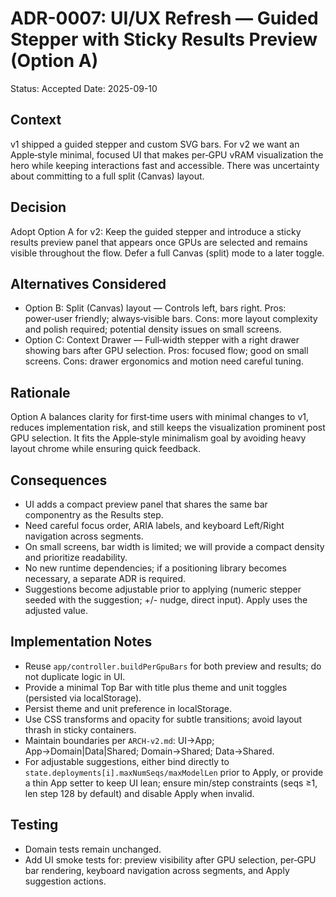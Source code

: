 # ADR-0007: UI/UX Refresh — Guided Stepper with Sticky Results Preview (Option A)

Status: Accepted
Date: 2025-09-10

## Context

v1 shipped a guided stepper and custom SVG bars. For v2 we want an Apple‑style minimal, focused UI that makes per‑GPU vRAM visualization the hero while keeping interactions fast and accessible. There was uncertainty about committing to a full split (Canvas) layout.

## Decision

Adopt Option A for v2: Keep the guided stepper and introduce a sticky results preview panel that appears once GPUs are selected and remains visible throughout the flow. Defer a full Canvas (split) mode to a later toggle.

## Alternatives Considered

- Option B: Split (Canvas) layout — Controls left, bars right. Pros: power‑user friendly; always‑visible bars. Cons: more layout complexity and polish required; potential density issues on small screens.
- Option C: Context Drawer — Full‑width stepper with a right drawer showing bars after GPU selection. Pros: focused flow; good on small screens. Cons: drawer ergonomics and motion need careful tuning.

## Rationale

Option A balances clarity for first‑time users with minimal changes to v1, reduces implementation risk, and still keeps the visualization prominent post GPU selection. It fits the Apple‑style minimalism goal by avoiding heavy layout chrome while ensuring quick feedback.

## Consequences

- UI adds a compact preview panel that shares the same bar componentry as the Results step.
- Need careful focus order, ARIA labels, and keyboard Left/Right navigation across segments.
- On small screens, bar width is limited; we will provide a compact density and prioritize readability.
- No new runtime dependencies; if a positioning library becomes necessary, a separate ADR is required.
- Suggestions become adjustable prior to applying (numeric stepper seeded with the suggestion; +/- nudge, direct input). Apply uses the adjusted value.

## Implementation Notes

- Reuse `app/controller.buildPerGpuBars` for both preview and results; do not duplicate logic in UI.
- Provide a minimal Top Bar with title plus theme and unit toggles (persisted via localStorage).
- Persist theme and unit preference in localStorage.
- Use CSS transforms and opacity for subtle transitions; avoid layout thrash in sticky containers.
- Maintain boundaries per `ARCH-v2.md`: UI→App; App→Domain|Data|Shared; Domain→Shared; Data→Shared.
- For adjustable suggestions, either bind directly to `state.deployments[i].maxNumSeqs/maxModelLen` prior to Apply, or provide a thin App setter to keep UI lean; ensure min/step constraints (seqs ≥1, len step 128 by default) and disable Apply when invalid.

## Testing

- Domain tests remain unchanged.
- Add UI smoke tests for: preview visibility after GPU selection, per‑GPU bar rendering, keyboard navigation across segments, and Apply suggestion actions.
